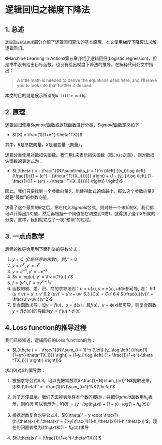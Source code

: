 # 逻辑回归之梯度下降法

## 1.  总述
`逻辑回归算法原理`部分介绍了逻辑回归算法的基本原理，本文使用梯度下降算法求解逻辑回归。

《Marchine Learning in Action》第五章介绍了逻辑回归(Logistic regression)，但是书中没有给出目标函数，也没有给出梯度下降法的推导。在解释代码处文中指出：
> A little math is needed to derive the equations used here, and I’ll leave you to look into that further if desired.

本文的目的就是展示所谓的`A little math`。



## 2. 原理
逻辑回归使用$Sigmoid$函数或逻辑函数进行分类，$Sigmoid$函数定义如下：
- $f(X) = \frac{1}{1+e^{-\theta^TX}}$

其中，$\theta$是参数向量，$X$是自变量（向量）。

逻辑分类使用对数损失函数。我们用$L$来表示损失函数（取$Loss$之意），则对数损失函数的表达式为：
- $L(\theta ) = - \frac{1}{N}\sum\limits_{i = 1}^n {\left[ {{y_i}\log \left( {\frac{1}{{1 + {e^{ - {\theta ^T}{X_i}}}}}} \right) + (1 - {y_i})\log \left( {1 - \frac{1}{{1 + {e^{ - {\theta ^T}{X_i}}}}}} \right)} \right]}$

因此，我们只要找到一个参数向量$\theta$，能使得此式的值最小，那么这个参数向量$\theta$就是“最优”的参数向量。

求得了这个最优的$\theta$之后，把它代入$Sigmoid$公式，则对任一个未知的$X$，我们都可以计算出$f(X)$值，然后再根据一个阈值把它调整到0或1，就得到了这个$X$所属的分类，这样，我们就完成了一次“预测”的过程。



## 3. 一点点数学
后续的推导会用到下面列举的导数公式：
1. $y = C, (C是任意的常数)， 则 y'=0$
2. $y = e^x, y' = e^x$
3. $y = e^{-x}, y'= -e^{-x}$
4. $y = log(u), y' = \frac{1}{u}u'$
5. $f = (y^x), f' = xy^{x-1}x'$
6. 函数的和、差、积、商的求导法则：$u = u(x), v = v(x)$, $u$和$v$都可导, 则：
	6.1 $(u\pm v) = u'\pm v'$
	6.2 $(uv)' = u'v + uv'$
	6.3 $(Cu) = Cu'$
	6.4 $(\frac{u}{v})' = \frac{u'v-uv'}{v^2}$
7. 复合函数求导：设$y = f(u)，u = \phi(x)$，且$f(u)、u = \phi(x)$都可导，则复合函数$y=f[\phi(x)]$的导数为$y' = f'(u)*\phi'(x)$



## 4. Loss function的推导过程
我们已经知道，逻辑回归的Loss function的为：
- $L(\theta ) = - \frac{1}{N}\sum_{i = 1}^n {\left[ {y_i\log \left( {\frac{1}{1+e^{-\theta^TX_i}}} \right) + (1-y_i)\log \left( {1 - \frac{1}{1+e^{-\theta ^TX_i}}} \right)} \right]}$

求$L(\theta)$对$\theta$的偏导数：
1. 根据求导公式6.3，可以先把常数项$-\frac{1}{N}\sum_{i=1}^N$提取出来，即$L(\theta)'' = -\frac{1}{N}\sum_{i=1}^NK(\theta)'$

2. 为了方便显示，我们先去掉表示样本个数的脚标$i$，并把$Sigmoid$函数用$h_\theta$表示，则$K(\theta)'$可以表示为：$K(\theta)' = ( y \cdot log(h_\theta(x)) + (1-y) \cdot log(1-h_\theta(x)) )'$

3. 根据对数复合求导公式4，$K(\theta)' = y \cdot \frac{1}{h_\theta(x)}h_\theta(x)' + (1-y)\frac{1}{1-h_\theta(x)}(1-h_\theta(x))'$。现在的问题转换为对$h_\theta(x)$和$(1-h_\theta(x))$求导

4. $h_\theta(x)' = (\frac{1}{1+e^{-\theta^TX}})'$












